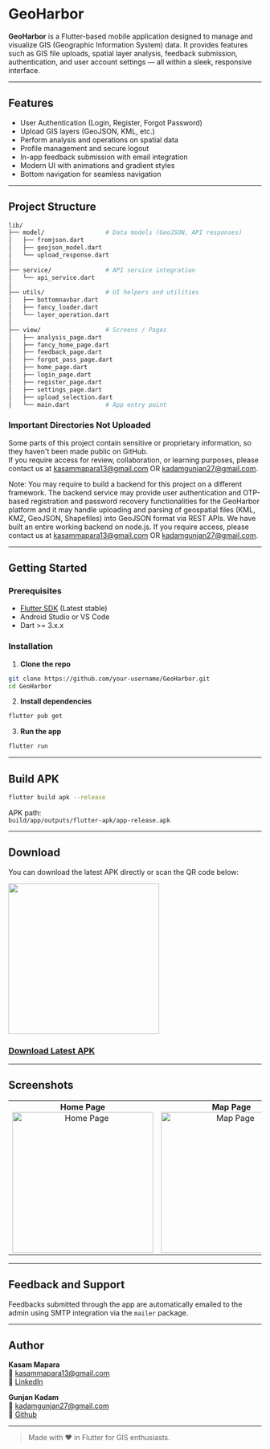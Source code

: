 # GeoHarbor

**GeoHarbor** is a Flutter-based mobile application designed to manage and visualize GIS (Geographic Information System) data. It provides features such as GIS file uploads, spatial layer analysis, feedback submission, authentication, and user account settings — all within a sleek, responsive interface.

---

## Features

-  User Authentication (Login, Register, Forgot Password)
-  Upload GIS layers (GeoJSON, KML, etc.)
-  Perform analysis and operations on spatial data
-  Profile management and secure logout
-  In-app feedback submission with email integration
-  Modern UI with animations and gradient styles
-  Bottom navigation for seamless navigation

---

## Project Structure

```bash
lib/
├── model/                 # Data models (GeoJSON, API responses)
│   ├── fromjson.dart
│   ├── geojson_model.dart
│   └── upload_response.dart
│
├── service/               # API service integration
│   └── api_service.dart
│
├── utils/                 # UI helpers and utilities
│   ├── bottomnavbar.dart
│   ├── fancy_loader.dart
│   └── layer_operation.dart
│
├── view/                  # Screens / Pages
│   ├── analysis_page.dart
│   ├── fancy_home_page.dart
│   ├── feedback_page.dart
│   ├── forgot_pass_page.dart
│   ├── home_page.dart
│   ├── login_page.dart
│   ├── register_page.dart
│   ├── settings_page.dart
│   ├── upload_selection.dart
│   └── main.dart          # App entry point
```

### Important Directories Not Uploaded

Some parts of this project contain sensitive or proprietary information, so they haven't been made public on GitHub.  
If you require access for review, collaboration, or learning purposes, please contact us at kasammapara13@gmail.com OR kadamgunjan27@gmail.com.

Note: You may require to build a backend for this project on a different framework. The backend service may provide user authentication and OTP-based registration and password recovery functionalities for the GeoHarbor platform and it may handle uploading and parsing of geospatial files (KML, KMZ, GeoJSON, Shapefiles) into GeoJSON format via REST APIs. We have built an entire working backend on node.js. If you require access, please contact us at kasammapara13@gmail.com OR kadamgunjan27@gmail.com.

---

## Getting Started

### Prerequisites

- [Flutter SDK](https://docs.flutter.dev/get-started/install) (Latest stable)
- Android Studio or VS Code
- Dart >= 3.x.x

### Installation

1. **Clone the repo**

```bash
git clone https://github.com/your-username/GeoHarbor.git
cd GeoHarbor
```

2. **Install dependencies**

```bash
flutter pub get
```

3. **Run the app**

```bash
flutter run
```

---

## Build APK

```bash
flutter build apk --release
```

APK path:\
`build/app/outputs/flutter-apk/app-release.apk`

---

## Download

You can download the latest APK directly or scan the QR code below:

<img src="https://github.com/copyninja277/Geoharbor-flutter/blob/master/scanner.jpeg?raw=true" width="300" height="300" />

### [Download Latest APK](https://drive.google.com/file/d/1r1NxAqzahL4m5XGZ9IjApX86ipe6XjMZ)

---

## Screenshots

<table>
  <tr>
    <td align="center">
      <strong>Home Page</strong><br>
      <img src="https://github.com/copyninja277/Geoharbor-flutter/blob/master/homepage.jpg?raw=true" alt="Home Page" width="280"/>
    </td>
    <td align="center">
      <strong>Map Page</strong><br>
      <img src="https://github.com/copyninja277/Geoharbor-flutter/blob/master/mappage.jpg?raw=true" alt="Map Page" width="280"/>
    </td>
    <td align="center">
      <strong>Upload View</strong><br>
      <img src="https://github.com/copyninja277/Geoharbor-flutter/blob/master/uploadpage.jpg?raw=true" alt="Upload View" width="280"/>
    </td>
  </tr>
</table>

---

## Feedback and Support

Feedbacks submitted through the app are automatically emailed to the admin using SMTP integration via the `mailer` package.

---


## Author

**Kasam Mapara**\
📧 [kasammapara13@gmail.com](mailto\:kasammapara13@gmail.com)\
🔗 [LinkedIn](https://www.linkedin.com/in/kasam-mapara-016637256/)

**Gunjan Kadam**\
📧 [kadamgunjan27@gmail.com](mailto\:kadamgunjan27@gmail.com)\
🔗 [Github](https://github.com/Gunjankadam)

---

> Made with ❤️ in Flutter for GIS enthusiasts.
